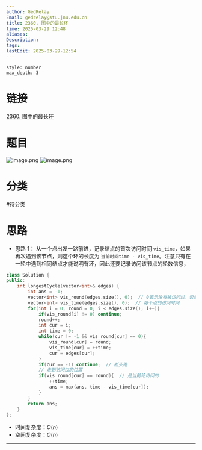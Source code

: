 ```yaml
---
author: GedRelay
Email: gedrelay@stu.jnu.edu.cn
title: 2360. 图中的最长环
time: 2025-03-29 12:48
aliases: 
Description: 
tags: 
lastEdit: 2025-03-29-12:54
---
```


```toc
style: number
max_depth: 3
```

# 链接
[2360. 图中的最长环](https://leetcode.cn/problems/longest-cycle-in-a-graph/) 

# 题目
![image.png](https://ged-pic-bed.oss-cn-guangzhou.aliyuncs.com/img/202503291248159.png)
![image.png](https://ged-pic-bed.oss-cn-guangzhou.aliyuncs.com/img/202503291249972.png)


# 分类
#待分类

# 思路
- 思路 1：
从一个点出发一路前进，记录结点的首次访问时间 `vis_time`，如果再次遇到该节点，则这个环的长度为 `当前时间time - vis_time`。注意只有在一轮中遇到相同结点才能说明有环，因此还要记录访问该节点的轮数信息，

```cpp
class Solution {
public:
    int longestCycle(vector<int>& edges) {
        int ans = -1;
        vector<int> vis_round(edges.size(), 0);  // 0表示没有被访问过，否则表示被访问过的轮次
        vector<int> vis_time(edges.size(), 0);  // 每个点的访问时间
        for(int i = 0, round = 0; i < edges.size(); i++){
            if(vis_round[i] != 0) continue;
            round++;
            int cur = i;
            int time = 0;
            while(cur != -1 && vis_round[cur] == 0){
                vis_round[cur] = round;
                vis_time[cur] = ++time;
                cur = edges[cur];
            }
            if(cur == -1) continue;  // 断头路
            // 走到访问过的位置
            if(vis_round[cur] == round){  // 是当前轮访问的
                ++time;
                ans = max(ans, time - vis_time[cur]);
            }
        }
        return ans;
    }
};
```


- 时间复杂度：${O\left( n \right)  }$ 
- 空间复杂度：${O\left( n \right)  }$ 


---

